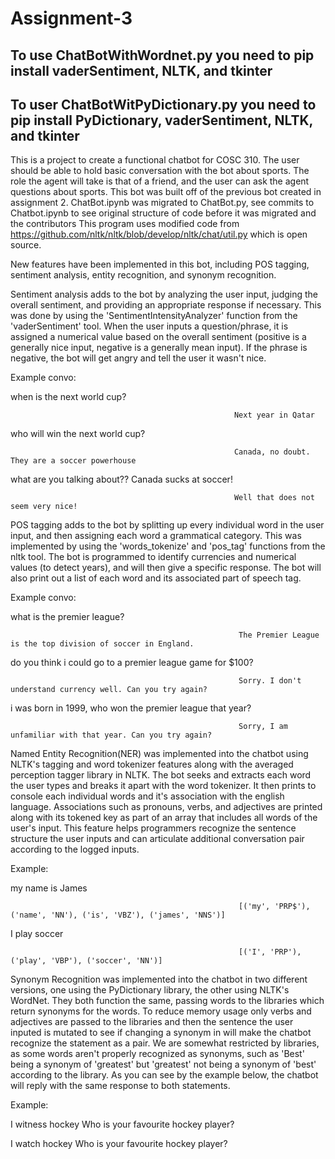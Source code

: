 # Assignment-3

## To use ChatBotWithWordnet.py you need to pip install vaderSentiment, NLTK, and tkinter
## To user ChatBotWitPyDictionary.py you need to pip install PyDictionary, vaderSentiment, NLTK, and tkinter

This is a project to create a functional chatbot for COSC 310. The user should be able to hold basic conversation with the bot about sports. The role the agent will take is that of a friend, and the user can ask the agent questions about sports. This bot was built off of the previous bot created in assignment 2.
ChatBot.ipynb was migrated to ChatBot.py, see commits to Chatbot.ipynb to see original structure of code before it was migrated and the contributors
This program uses modified code from https://github.com/nltk/nltk/blob/develop/nltk/chat/util.py which is open source.

New features have been implemented in this bot, including POS tagging, sentiment analysis, entity recognition, and synonym recognition.

Sentiment analysis adds to the bot by analyzing the user input, judging the overall sentiment, and providing an appropriate response if necessary. This was done by using the 'SentimentIntensityAnalyzer' function from the 'vaderSentiment' tool. When the user inputs a question/phrase, it is assigned a numerical value based on the overall sentiment (positive is a generally nice input, negative is a generally mean input). If the phrase is negative, the bot will get angry and tell the user it wasn't nice.

Example convo:

when is the next world cup?

                                                      Next year in Qatar
                                                      
who will win the next world cup?

                                                      Canada, no doubt. They are a soccer powerhouse
                                                      
what are you talking about?? Canada sucks at soccer!

                                                      Well that does not seem very nice!
                

POS tagging adds to the bot by splitting up every individual word in the user input, and then assigning each word a grammatical category. This was implemented by using the 'words_tokenize' and 'pos_tag' functions from the nltk tool. The bot is programmed to identify currencies and numerical values (to detect years), and will then give a specific response. The bot will also print out a list of each word and its associated part of speech tag.

Example convo:

what is the premier league?

                                                       The Premier League is the top division of soccer in England.
                                                       
do you think i could go to a premier league game for $100?

                                                       Sorry. I don't understand currency well. Can you try again?
                                             
i was born in 1999, who won the premier league that year?

                                                       Sorry, I am unfamiliar with that year. Can you try again?

Named Entity Recognition(NER) was implemented into the chatbot using NLTK's tagging and word tokenizer features along with the averaged perception tagger library in NLTK. The bot seeks and extracts each word the user types and breaks it apart with the word tokenizer. It then prints to console each individual words and it's association with the english language.  Associations such as pronouns, verbs, and adjectives are printed along with its tokened key as part of an array that includes all words of the user's input.  This feature helps programmers recognize the sentence structure the user inputs and can articulate additional conversation pair according to the logged inputs.

Example:

my name is James

                                                       [('my', 'PRP$'), ('name', 'NN'), ('is', 'VBZ'), ('james', 'NNS')]
                                                       
I play soccer

                                                       [('I', 'PRP'), ('play', 'VBP'), ('soccer', 'NN')]
                                                       
                                                       
Synonym Recognition was implemented into the chatbot in two different versions, one using the PyDictionary library, the other using NLTK's WordNet. They both function the same, passing words to the libraries which return synonyms for the words. To reduce memory usage only verbs and adjectives are passed to the libraries and then the sentence the user inputed is mutated to see if changing a synonym in will make the chatbot recognize the statement as a pair. We are somewhat restricted by libraries, as some words aren't properly recognized as synonyms, such as 'Best' being a synonym of 'greatest' but 'greatest' not being a synonym of 'best' according to the library. As you can see by the example below, the chatbot will reply with the same response to both statements.

Example:

I witness hockey
                                            Who is your favourite hockey player?
                                            
I watch hockey                              Who is your favourite hockey player?

